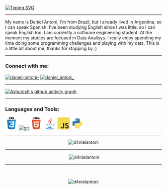 
[![Typing SVG](https://readme-typing-svg.herokuapp.com?font=Fira+Code&pause=1000&color=ED0FF7&center=true&random=false&width=435&lines=Hey,+my+name+is+Daniel+Antoni;I'm+from+Brazil)](https://git.io/typing-svg)
<hr>
<p align="left">My name is Daniel Antoni, I'm from Brazil, but I already lived in Argentina, so I can speak Spanish. I've been studying English since I was little, so I can speak English too.  I am currently a software engineering student. At the moment my studies are focused in Data Analisys. I really enjoy spending my time doing some programming challenges and playing with my cats. This is a little bit about me, thanks for stopping by :) </p>
<hr>
<h3 align="left">Connect with me:</h3>
<p align="left">
<a href="https://linkedin.com/in/daniel-antoni-" target="blank"><img align="center" src="https://raw.githubusercontent.com/rahuldkjain/github-profile-readme-generator/master/src/images/icons/Social/linked-in-alt.svg" alt="daniel-antoni-" height="30" width="40" /></a>
<a href="https://instagram.com/daniel_antoni_" target="blank"><img align="center" src="https://raw.githubusercontent.com/rahuldkjain/github-profile-readme-generator/master/src/images/icons/Social/instagram.svg" alt="daniel_antoni_" height="30" width="40" /></a>
</p>
<hr>

[![Ashutosh's github activity graph](https://github-readme-activity-graph.vercel.app/graph?username=d4nielantoni&bg_color=000000&color=ff00ff&line=ff00f7&point=ffffff&area=true&hide_border=true)](https://github.com/ashutosh00710/github-readme-activity-graph)
<hr>



<h3 align="left">Languages and Tools:</h3>
<p align="left"> <a href="https://www.w3schools.com/css/" target="_blank" rel="noreferrer"> <img src="https://raw.githubusercontent.com/devicons/devicon/master/icons/css3/css3-original-wordmark.svg" alt="css3" width="40" height="40"/> </a> <a href="https://git-scm.com/" target="_blank" rel="noreferrer"> <img src="https://www.vectorlogo.zone/logos/git-scm/git-scm-icon.svg" alt="git" width="40" height="40"/> </a> <a href="https://www.w3.org/html/" target="_blank" rel="noreferrer"> <img src="https://raw.githubusercontent.com/devicons/devicon/master/icons/html5/html5-original-wordmark.svg" alt="html5" width="40" height="40"/> </a> <a href="https://www.java.com" target="_blank" rel="noreferrer"> <img src="https://raw.githubusercontent.com/devicons/devicon/master/icons/java/java-original.svg" alt="java" width="40" height="40"/> </a> <a href="https://developer.mozilla.org/en-US/docs/Web/JavaScript" target="_blank" rel="noreferrer"> <img src="https://raw.githubusercontent.com/devicons/devicon/master/icons/javascript/javascript-original.svg" alt="javascript" width="40" height="40"/> </a> <a href="https://www.python.org" target="_blank" rel="noreferrer"> <img src="https://raw.githubusercontent.com/devicons/devicon/master/icons/python/python-original.svg" alt="python" width="40" height="40"/> </a> </p>
<hr>
<div align="center">
<p><img  src="https://github-readme-streak-stats.herokuapp.com/?user=d4nielantoni&" alt="d4nielantoni" /></p>
</div>

<hr>

<div align ="center">
<p>&nbsp;<img align="center" widht="49%" src="https://github-readme-stats.vercel.app/api?username=d4nielantoni&show_icons=true&locale=en" alt="d4nielantoni"/></p>
<hr>

<br>
<p><img align="center" widht="49%" src="https://github-readme-stats.vercel.app/api/top-langs?username=d4nielantoni&show_icons=true&locale=en&layout=donut" alt="d4nielantoni" /></p>

</div>


